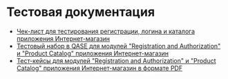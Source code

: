 # Тестовая документация
- [Чек-лист для тестирования регистрации, логина и каталога приложения Интернет-магазин](https://docs.google.com/spreadsheets/d/1IvIjRrFBZMMSTBgwGkyQUvWkCE4cYWWpJy2PUSq-6EE/edit?gid=0#gid=0)
- [Тестовый набор в QASE для модулей "Registration and Authorization" и "Product Catalog" приложения Интернет-магазин](https://app.qase.io/project/G101?author=347&previewMode=side&suite=50&tab=properties)
- [Тест-кейсы для модулей "Registration and Authorization" и "Product Catalog" приложения Интернет-магазин в формате PDF](https://drive.google.com/file/d/1cTmCAMcjITQd2eBuSkeBD3U2wtIpj6PL/view?usp=drive_link)
